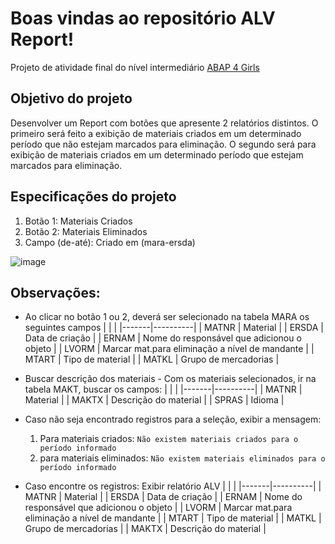 # Boas vindas ao repositório ALV Report!

Projeto de atividade final do nível intermediário [ABAP 4 Girls](https://abapforgirls.tech/) 

## Objetivo do projeto
Desenvolver um Report com botões que apresente 2 relatórios distintos. O primeiro será feito a exibição de materiais criados em um determinado período que não estejam 
marcados para eliminação. O segundo será para exibição de materiais criados em um determinado período que estejam marcados para eliminação.

## Especificações do projeto
1. Botão 1: Materiais Criados <br>     
2. Botão 2: Materiais Eliminados 
3. Campo (de-até): Criado em (mara-ersda)

![image](https://github.com/Lenakirara/ALV_Report/assets/45247383/3e07f046-0da6-46e6-80e5-cb922d3a4b15)


## Observações:
- Ao clicar no botão 1 ou 2, deverá ser selecionado na tabela MARA os seguintes campos
     |       |          |
     |-------|----------|
     | MATNR | Material |
     | ERSDA | Data de criação |
     | ERNAM | Nome do responsável que adicionou o objeto |
     | LVORM | Marcar mat.para eliminação a nível de mandante |
     | MTART | Tipo de material |
     | MATKL | Grupo de mercadorias |

- Buscar descrição dos materiais - Com os materiais selecionados, ir na tabela MAKT, buscar os campos:
     |       |          |
     |-------|----------|
     | MATNR | Material |
     | MAKTX | Descrição do material |
     | SPRAS | Idioma |

 - Caso não seja encontrado registros para a seleção, exibir a mensagem:
   1. Para materiais criados:  `Não existem materiais criados para o período informado`
   2. para materiais eliminados: `Não existem materiais eliminados para o período informado`
  
- Caso encontre os registros: Exibir relatório ALV
     |       |          |
     |-------|----------|
     | MATNR | Material |
     | ERSDA | Data de criação |
     | ERNAM | Nome do responsável que adicionou o objeto |
     | LVORM | Marcar mat.para eliminação a nível de mandante |
     | MTART | Tipo de material |
     | MATKL | Grupo de mercadorias |
     | MAKTX | Descrição do material |


